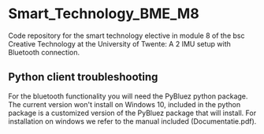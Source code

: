 # Smart_Technology_BME_M8
Code repository for the smart technology elective in module 8 of the bsc Creative Technology at the University of Twente: A 2 IMU setup with Bluetooth connection.

## Python client troubleshooting
For the bluetooth functionality you will need the PyBluez python package. The current version won't install on Windows 10, included in the python package is a customized version of the PyBluez package that will install. For installation on windows we refer to the manual included (Documentatie.pdf).
